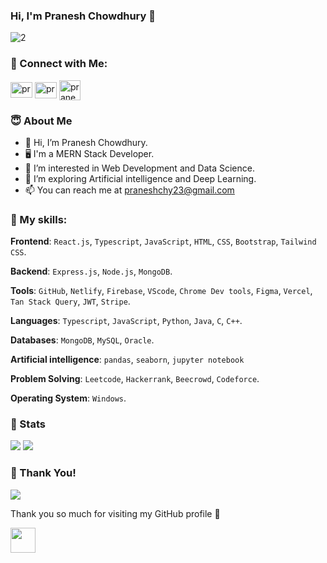 ### Hi, I'm Pranesh Chowdhury 💭

![2](https://github.com/user-attachments/assets/b1b70ed2-24c2-4480-852b-cf7939ff5bea)

### 📌 Connect with Me:
<div align="left">
 	<a href="https://linkedin.com/in/praneshchowdhury/" target="blank"><img align="center" src="https://raw.githubusercontent.com/rahuldkjain/github-profile-readme-generator/master/src/images/icons/Social/linked-in-alt.svg" alt="pranesh linkedin" height="25" width="35" /></a>
	<a href="https://www.facebook.com/praneshchow/" target="blank"><img align="center" src="https://raw.githubusercontent.com/rahuldkjain/github-profile-readme-generator/master/src/images/icons/Social/facebook.svg" alt="pranesh facebook" height="26" width="35" /></a>
	<a href="https://www.researchgate.net/profile/Pranesh-Chowdhury-3" target="blank"><img align="center" src="https://encrypted-tbn0.gstatic.com/images?q=tbn:ANd9GcQ0o4fJ0Mmdia7BDExvtuAyGtcHsbkAaLdEkw&s" alt="pranesh researchgate" height="32" width="34" /></a>
</div>

### 😇 About Me 
- 👋 Hi, I’m Pranesh Chowdhury. 
- 🖥️ I'm a MERN Stack Developer. 
- 👀 I’m interested in Web Development and Data Science.  
- 🌱 I’m exploring Artificial intelligence and Deep Learning.  
- 📫 You can reach me at praneshchy23@gmail.com  

### 🥇 My skills:

 **Frontend**: `React.js`, `Typescript`, `JavaScript`, `HTML`, `CSS`, `Bootstrap`, `Tailwind CSS`.

 **Backend**: `Express.js`, `Node.js`, `MongoDB`. 

 **Tools**: `GitHub`, `Netlify`, `Firebase`, `VScode`, `Chrome Dev tools`, `Figma`, `Vercel`, `Tan Stack Query`, `JWT`, `Stripe`. 

 **Languages**: `Typescript`, `JavaScript`, `Python`, `Java`, `C`, `C++`.

 **Databases**: `MongoDB`, `MySQL`, `Oracle`.

 **Artificial intelligence**: `pandas`, `seaborn`, `jupyter notebook`

 **Problem Solving**: `Leetcode`, `Hackerrank`, `Beecrowd`, `Codeforce`.

 **Operating System**: `Windows`.


### :pencil: Stats

<div>
	<img src="https://gh-readme.vercel.app/api?username=praneshchow&show_icons=true&include_all_commits=true&count_private=true&count_private=true&hide_border=true&title_color=00cbf3&text_color=00cbf3&icon_color=00cbf3&bg_color=040506&hide_rank=true&line_height=28" />
	<img src="https://gh-readme.vercel.app/api/top-langs/?username=praneshchow&layout=compact&langs_count=10&hide_border=true&title_color=00cbf3&text_color=00cbf3&icon_color=00cbf3&bg_color=040506" />
</div>


### :hugs: Thank You!   

![](https://komarev.com/ghpvc/?username=Praneshchow&color=blueviolet&style=for-the-badge)

Thank you so much for visiting my GitHub profile 💛

<img src="https://raw.githubusercontent.com/innng/innng/master/assets/kyubey.gif" height="40" />

